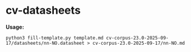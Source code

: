 # cv-datasheets

**Usage:**
 
```
python3 fill-template.py template.md cv-corpus-23.0-2025-09-17/datasheets/nn-NO.datasheet > cv-corpus-23.0-2025-09-17/nn-NO.md 
```

